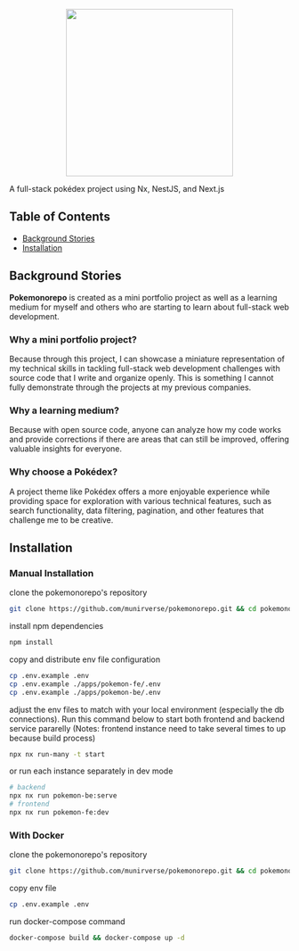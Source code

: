 <p align="center">
    <img src="https://raw.githubusercontent.com/munirverse/pokemonorepo/refs/heads/main/apps/pokemon-fe/public/logo.png" width="300">
</p>
A full-stack pokédex project using Nx, NestJS, and Next.js

## Table of Contents
* [Background Stories](#background-stories)
* [Installation](#installation)

## Background Stories
**Pokemonorepo** is created as a mini portfolio project as well as a learning medium for myself and others who are starting to learn about full-stack web development.

### Why a mini portfolio project? 
Because through this project, I can showcase a miniature representation of my technical skills in tackling full-stack web development challenges with source code that I write and organize openly. This is something I cannot fully demonstrate through the projects at my previous companies. 

### Why a learning medium? 
Because with open source code, anyone can analyze how my code works and provide corrections if there are areas that can still be improved, offering valuable insights for everyone.

### Why choose a Pokédex?
A project theme like Pokédex offers a more enjoyable experience while providing space for exploration with various technical features, such as search functionality, data filtering, pagination, and other features that challenge me to be creative.

## Installation
### Manual Installation
clone the pokemonorepo's repository
```bash
git clone https://github.com/munirverse/pokemonorepo.git && cd pokemonorepo
```
install npm dependencies
```bash
npm install
```
copy and distribute env file configuration
```bash
cp .env.example .env
cp .env.example ./apps/pokemon-fe/.env
cp .env.example ./apps/pokemon-be/.env
```
adjust the env files to match with your local environment (especially the db connections). Run this command below to start both frontend and backend service pararelly (Notes: frontend instance need to take several times to up because build process)
```bash
npx nx run-many -t start
```
or run each instance separately in dev mode
```bash
# backend
npx nx run pokemon-be:serve
# frontend
npx nx run pokemon-fe:dev 
```
### With Docker 
clone the pokemonorepo's repository
```bash
git clone https://github.com/munirverse/pokemonorepo.git && cd pokemonorepo
```
copy env file
```bash
cp .env.example .env
```
run docker-compose command
```bash
docker-compose build && docker-compose up -d
```
